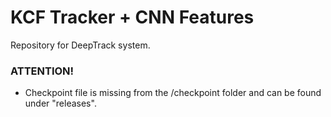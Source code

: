 # KCF Tracker + CNN Features

Repository for DeepTrack system.

### ATTENTION!

* Checkpoint file is missing from the /checkpoint folder and can be found under "releases".
